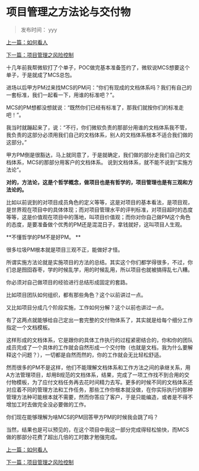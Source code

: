 # 项目管理之方法论与交付物

>发布时间： yyy 

[上一篇：如何看人](https://t.zsxq.com/NjmaurN)

[下一篇：项目管理之风险控制](https://t.zsxq.com/yjYvnqV)

十几年前我帮微软打了个单子，POC做完基本准备签约了，微软说MCS想要这个单子，于是就成了MCS总包。 

进场以后甲方PM过来找MCS的PM问：“你们有现成的文档体系吗？我们有自己的一套标准，我们一起看一下，用谁的标准吧？”。 

MCS的PM想都没想就说：“既然你们已经有标准了，那我们就按你们的标准走吧！”。 

我当时就蹦起来了，说：“不行，你们微软负责的那部分用谁的文档体系我不管，我负责的这部分必须用我们自己的文档体系，别人的文档体系根本不适合我们做的这部分。” 

甲方PM倒是很豁达，马上就同意了，于是就确定，我们做的部分走我们自己的文档体系，MCS的那部分用客户的文档体系。 说到文档体系，就不能不说到“实施方法论”。 

**对的，方法论，这是个哲学概念，做项目也是有哲学的，项目管理也是有三观和方法论的。**

比如以前说到的对项目成员角色的定义等等，这是对项目的基本看法，是项目观，是世界观在项目中的具体体现；而对项目管理水平的评判标准，对项目超时的态度等等，这是价值观在项目中的落地，叫项目价值观；而你对你自己做PM这个角色的态度，是要准备做个优秀的PM还是混混日子，拿钱就好，这叫项目人生观。 

**不懂哲学的PM不是好PM。 **

很多垃圾PM根本就是项目三观不正，能做好才怪。 

所谓实施方法论就是实施项目的方法的总结。其实这个你们都学得很多，不过，你们总是囫囵吞枣，学的时候乱学，用的时候乱用，所以项目也就被搞得乱七八糟。 

你必须对自己做项目的经验进行总结形成固定的套路。 

比如项目团队如何组织，都有那些角色？这个以前讲过一点。 

又比如项目分成几个阶段实施，工作如何分解？这个以前也讲过一点。 

有了这两点就能够给自己定出一套完整的交付物体系了，其实就是给每个细分工作指定一个文档模板。 

这样形成的文档体系，它是跟你的具体工作执行的过程紧密结合的，你和你的团队成员完成了一个具体的工作就会自然形成一个交付物（也就是文档，我为什么要解释这个问题？），一切都是自然而然的，你的工作就会无比轻松舒适。 

然而很多的PM不是这样，他们不能理解文档体系和工作方法之间的承继关系，用A方法管理项目，却用B规范的文档体系，结果，完成了一项工作找不到合用的交付物模板，为了应付文档任务再去花时间精力去写。更多的时候不同的文档体系还对应着不同的管理方法和工作任务，那些工作你根本就没做，在你实际执行的那种管理方法种可能根本就不需要，然而你答应了客户，于是只能编造，或者是不得不增加工时去做完全没必要做的工作。 

你们现在能够理解为啥MCS的PM回答甲方PM的时候我会跳了吗？

当然，结果也是可以预见的，在这个项目中我这一部分完成得轻松愉快，而MCS做的那部分花费了超出几倍的工时数才勉强完成。

[上一篇：如何看人](https://t.zsxq.com/NjmaurN)

[下一篇：项目管理之风险控制](https://t.zsxq.com/yjYvnqV)


















​     











